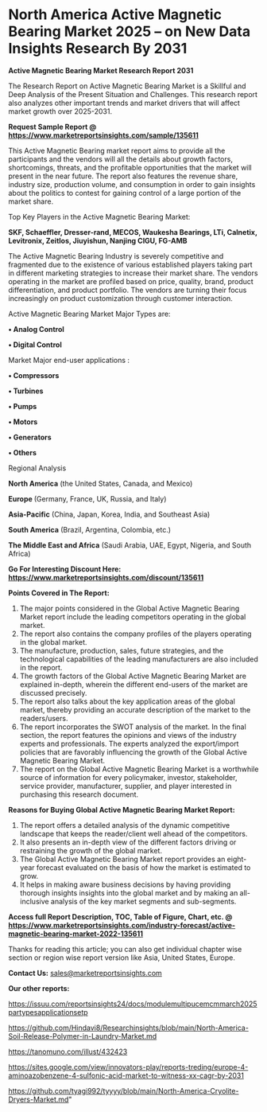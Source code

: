 # North America Active Magnetic Bearing Market 2025 – on New Data Insights Research By 2031

<strong>Active Magnetic Bearing Market Research Report 2031</strong>

The Research Report on Active Magnetic Bearing Market is a Skillful and Deep Analysis of the Present Situation and Challenges. This research report also analyzes other important trends and market drivers that will affect market growth over 2025-2031.

<strong>Request Sample Report @ <a href=https://www.marketreportsinsights.com/sample/135611>https://www.marketreportsinsights.com/sample/135611</a></strong>

This Active Magnetic Bearing market report aims to provide all the participants and the vendors will all the details about growth factors, shortcomings, threats, and the profitable opportunities that the market will present in the near future. The report also features the revenue share, industry size, production volume, and consumption in order to gain insights about the politics to contest for gaining control of a large portion of the market share.

Top Key Players in the Active Magnetic Bearing Market:

<strong>SKF, Schaeffler, Dresser-rand, MECOS, Waukesha Bearings, LTi, Calnetix, Levitronix, Zeitlos, Jiuyishun, Nanjing CIGU, FG-AMB</strong>

The Active Magnetic Bearing Industry is severely competitive and fragmented due to the existence of various established players taking part in different marketing strategies to increase their market share. The vendors operating in the market are profiled based on price, quality, brand, product differentiation, and product portfolio. The vendors are turning their focus increasingly on product customization through customer interaction.

Active Magnetic Bearing Market Major Types are:

<strong>• Analog Control

• Digital Control</strong>

Market Major end-user applications :

<strong>• Compressors

• Turbines

• Pumps

• Motors

• Generators

• Others</strong>

Regional Analysis

</u><strong><b>North America</b></strong> (the United States, Canada, and Mexico)

<strong><b>Europe </b></strong>(Germany, France, UK, Russia, and Italy)

<strong><b>Asia-Pacific</b></strong> (China, Japan, Korea, India, and Southeast Asia)

<strong><b>South America</b></strong> (Brazil, Argentina, Colombia, etc.)

<strong><b>The Middle East and Africa</b></strong> (Saudi Arabia, UAE, Egypt, Nigeria, and South Africa)

<strong>Go For Interesting Discount Here: <a href=https://www.marketreportsinsights.com/discount/135611>https://www.marketreportsinsights.com/discount/135611</a></strong>

<strong>Points Covered in The Report:</strong>
<ol>
  <li>The major points considered in the Global Active Magnetic Bearing Market report include the leading competitors operating in the global market.</li>
  <li>The report also contains the company profiles of the players operating in the global market.</li>
  <li>The manufacture, production, sales, future strategies, and the technological capabilities of the leading manufacturers are also included in the report.</li>
  <li>The growth factors of the Global Active Magnetic Bearing Market are explained in-depth, wherein the different end-users of the market are discussed precisely.</li>
  <li>The report also talks about the key application areas of the global market, thereby providing an accurate description of the market to the readers/users.</li>
  <li>The report incorporates the SWOT analysis of the market. In the final section, the report features the opinions and views of the industry experts and professionals. The experts analyzed the export/import policies that are favorably influencing the growth of the Global Active Magnetic Bearing Market.</li>
  <li>The report on the Global Active Magnetic Bearing Market is a worthwhile source of information for every policymaker, investor, stakeholder, service provider, manufacturer, supplier, and player interested in purchasing this research document.</li>
</ol>
<strong>Reasons for Buying Global Active Magnetic Bearing Market Report:</strong>

<ol>
  <li>The report offers a detailed analysis of the dynamic competitive landscape that keeps the reader/client well ahead of the competitors.</li>
  <li>It also presents an in-depth view of the different factors driving or restraining the growth of the global market.</li>
  <li>The Global Active Magnetic Bearing Market report provides an eight-year forecast evaluated on the basis of how the market is estimated to grow.</li>
  <li>It helps in making aware business decisions by having providing thorough insights insights into the global market and by making an all-inclusive analysis of the key market segments and sub-segments.</li>
</ol>
<strong>Access full Report Description, TOC, Table of Figure, Chart, etc. @ <a href=https://www.marketreportsinsights.com/industry-forecast/active-magnetic-bearing-market-2022-135611>https://www.marketreportsinsights.com/industry-forecast/active-magnetic-bearing-market-2022-135611</a></strong>


Thanks for reading this article; you can also get individual chapter wise section or region wise report version like Asia, United States, Europe.

<strong>Contact Us:</strong>
sales@marketreportsinsights.com

<strong>Our other reports:</strong>

<a href=https://issuu.com/reportsinsights24/docs/modulemultipucemcmmarch2025partypesapplicationsetp>https://issuu.com/reportsinsights24/docs/modulemultipucemcmmarch2025partypesapplicationsetp</a>

<a href=https://github.com/Hindavi8/Researchinsights/blob/main/North-America-Soil-Release-Polymer-in-Laundry-Market.md>https://github.com/Hindavi8/Researchinsights/blob/main/North-America-Soil-Release-Polymer-in-Laundry-Market.md</a>

<a href=https://tanomuno.com/illust/432423>https://tanomuno.com/illust/432423</a>

<a href=https://sites.google.com/view/innovators-play/reports-treding/europe-4-aminoazobenzene-4-sulfonic-acid-market-to-witness-xx-cagr-by-2031>https://sites.google.com/view/innovators-play/reports-treding/europe-4-aminoazobenzene-4-sulfonic-acid-market-to-witness-xx-cagr-by-2031</a>

<a href=https://github.com/tyagi992/tyyyy/blob/main/North-America-Cryolite-Dryers-Market.md>https://github.com/tyagi992/tyyyy/blob/main/North-America-Cryolite-Dryers-Market.md</a>"
